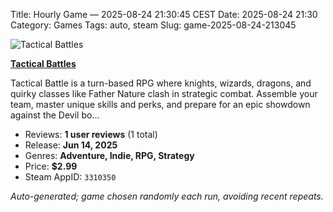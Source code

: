 Title: Hourly Game — 2025-08-24 21:30:45 CEST
Date: 2025-08-24 21:30
Category: Games
Tags: auto, steam
Slug: game-2025-08-24-213045

![Tactical Battles](https://shared.akamai.steamstatic.com/store_item_assets/steam/apps/3310350/header.jpg?t=1750125752)

**[Tactical Battles](https://store.steampowered.com/app/3310350/)**

Tactical Battle is a turn-based RPG where knights, wizards, dragons, and quirky classes like Father Nature clash in strategic combat. Assemble your team, master unique skills and perks, and prepare for an epic showdown against the Devil bo…

- Reviews: **1 user reviews** (1 total)
- Release: **Jun 14, 2025**
- Genres: **Adventure, Indie, RPG, Strategy**
- Price: **$2.99**
- Steam AppID: `3310350`

*Auto-generated; game chosen randomly each run, avoiding recent repeats.*
